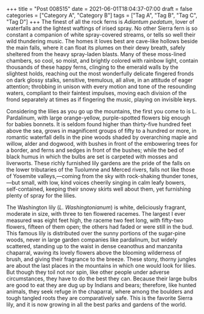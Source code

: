 +++
title = "Post 008515"
date = 2021-06-01T18:04:37-07:00
draft = false
categories = ["Category A", "Category B"]
tags = ["Tag A", "Tag B", "Tag C", "Tag D"]
+++
The finest of all the rock ferns is _Adiantum pedatum_, lover of waterfalls and the lightest waftings of irised spray. No other Sierra fern is so constant a companion of white spray-covered streams, or tells so well their wild thundering music. The homes it loves best are cave-like hollows beside the main falls, where it can float its plumes on their dewy breath, safely sheltered from the heavy spray-laden blasts. Many of these moss-lined chambers, so cool, so moist, and brightly colored with rainbow light, contain thousands of these happy ferns, clinging to the emerald walls by the slightest holds, reaching out the most wonderfully delicate fingered fronds on dark glossy stalks, sensitive, tremulous, all alive, in an attitude of eager attention; throbbing in unison with every motion and tone of the resounding waters, compliant to their faintest impulses, moving each division of the frond separately at times as if fingering the music, playing on invisible keys.

Considering the lilies as you go up the mountains, the first you come to is L. Pardalinum, with large orange-yellow, purple-spotted flowers big enough for babies bonnets. It is seldom found higher than thirty-five hundred feet above the sea, grows in magnificent groups of fifty to a hundred or more, in romantic waterfall dells in the pine woods shaded by overarching maple and willow, alder and dogwood, with bushes in front of the embowering trees for a border, and ferns and sedges in front of the bushes; while the bed of black humus in which the bulbs are set is carpeted with mosses and liverworts. These richly furnished lily gardens are the pride of the falls on the lower tributaries of the Tuolumne and Merced rivers, falls not like those of Yosemite valleys,—coming from the sky with rock-shaking thunder tones,—but small, with low, kind voices cheerily singing in calm leafy bowers, self-contained, keeping their snowy skirts well about them, yet furnishing plenty of spray for the lilies.

The Washington lily (_L. Washingtonianum_) is white, deliciously fragrant, moderate in size, with three to ten flowered racemes. The largest I ever measured was eight feet high, the raceme two feet long, with fifty-two flowers, fifteen of them open; the others had faded or were still in the bud. This famous lily is distributed over the sunny portions of the sugar-pine woods, never in large garden companies like pardalinum, but widely scattered, standing up to the waist in dense ceanothus and manzanita chaparral, waving its lovely flowers above the blooming wilderness of brush, and giving their fragrance to the breeze. These stony, thorny jungles are about the last places in the mountains in which one would look for lilies. But though they toil not nor spin, like other people under adverse circumstances, they have to do the best they can. Because their large bulbs are good to eat they are dug up by Indians and bears; therefore, like hunted animals, they seek refuge in the chaparral, where among the boulders and tough tangled roots they are comparatively safe. This is the favorite Sierra lily, and it is now growing in all the best parks and gardens of the world.
